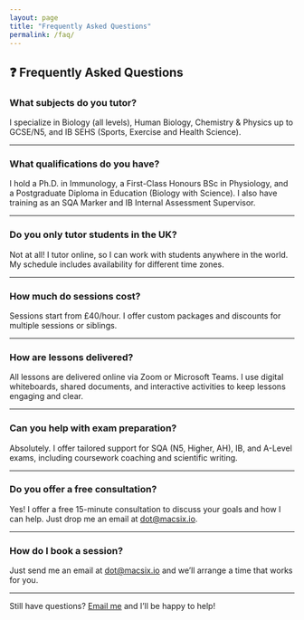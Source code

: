 ```yaml
---
layout: page
title: "Frequently Asked Questions"
permalink: /faq/
---
```


## ❓ Frequently Asked Questions

### What subjects do you tutor?
I specialize in Biology (all levels), Human Biology, Chemistry & Physics up to GCSE/N5, and IB SEHS (Sports, Exercise and Health Science).

---

### What qualifications do you have?
I hold a Ph.D. in Immunology, a First-Class Honours BSc in Physiology, and a Postgraduate Diploma in Education (Biology with Science). I also have training as an SQA Marker and IB Internal Assessment Supervisor.

---

### Do you only tutor students in the UK?
Not at all! I tutor online, so I can work with students anywhere in the world. My schedule includes availability for different time zones.

---

### How much do sessions cost?
Sessions start from £40/hour. I offer custom packages and discounts for multiple sessions or siblings.

---

### How are lessons delivered?
All lessons are delivered online via Zoom or Microsoft Teams. I use digital whiteboards, shared documents, and interactive activities to keep lessons engaging and clear.

---

### Can you help with exam preparation?
Absolutely. I offer tailored support for SQA (N5, Higher, AH), IB, and A-Level exams, including coursework coaching and scientific writing.

---

### Do you offer a free consultation?
Yes! I offer a free 15-minute consultation to discuss your goals and how I can help. Just drop me an email at [dot@macsix.io](mailto:dot@macsix.io).

---

### How do I book a session?
Just send me an email at [dot@macsix.io](mailto:dot@macsix.io) and we’ll arrange a time that works for you.

---

Still have questions? [Email me](mailto:dot@macsix.io) and I’ll be happy to help!
